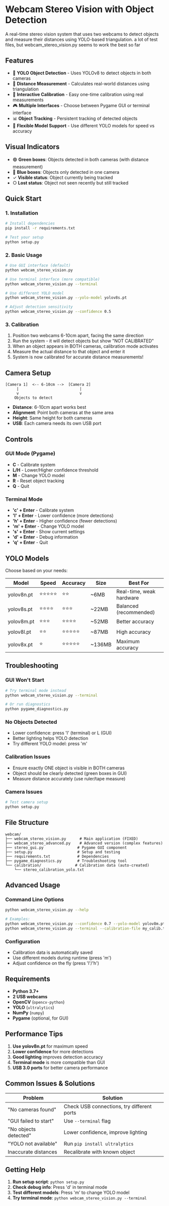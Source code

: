 # Webcam Stereo Vision with Object Detection

A real-time stereo vision system that uses two webcams to detect objects and measure their distances using YOLO-based triangulation.
a lot of test files, but webcam_stereo_vision.py seems to work the best so far
## Features

- 🎯 **YOLO Object Detection** - Uses YOLOv8 to detect objects in both cameras
- 📏 **Distance Measurement** - Calculates real-world distances using triangulation
- 🔧 **Interactive Calibration** - Easy one-time calibration using real measurements
- 🎮 **Multiple Interfaces** - Choose between Pygame GUI or terminal interface
- 📊 **Object Tracking** - Persistent tracking of detected objects
- 💾 **Flexible Model Support** - Use different YOLO models for speed vs accuracy

## Visual Indicators

- 🟢 **Green boxes**: Objects detected in both cameras (with distance measurement)
- 🔵 **Blue boxes**: Objects only detected in one camera
- ✓ **Visible status**: Object currently being tracked
- ○ **Lost status**: Object not seen recently but still tracked

## Quick Start

### 1. Installation

```bash
# Install dependencies
pip install -r requirements.txt

# Test your setup
python setup.py
```

### 2. Basic Usage

```bash
# Use GUI interface (default)
python webcam_stereo_vision.py

# Use terminal interface (more compatible)
python webcam_stereo_vision.py --terminal

# Use different YOLO model
python webcam_stereo_vision.py --yolo-model yolov8s.pt

# Adjust detection sensitivity
python webcam_stereo_vision.py --confidence 0.5
```

### 3. Calibration

1. Position two webcams 6-10cm apart, facing the same direction
2. Run the system - it will detect objects but show "NOT CALIBRATED"
3. When an object appears in BOTH cameras, calibration mode activates
4. Measure the actual distance to that object and enter it
5. System is now calibrated for accurate distance measurements!

## Camera Setup

```
[Camera 1]  <-- 6-10cm -->  [Camera 2]
     |                           |
     v                           v
    Objects to detect
```

- **Distance**: 6-10cm apart works best
- **Alignment**: Point both cameras at the same area
- **Height**: Same height for both cameras
- **USB**: Each camera needs its own USB port

## Controls

### GUI Mode (Pygame)
- **C** - Calibrate system
- **L/H** - Lower/Higher confidence threshold  
- **M** - Change YOLO model
- **R** - Reset object tracking
- **Q** - Quit

### Terminal Mode
- **'c' + Enter** - Calibrate system
- **'l' + Enter** - Lower confidence (more detections)
- **'h' + Enter** - Higher confidence (fewer detections)
- **'m' + Enter** - Change YOLO model
- **'s' + Enter** - Show current settings
- **'d' + Enter** - Debug information
- **'q' + Enter** - Quit

## YOLO Models

Choose based on your needs:

| Model | Speed | Accuracy | Size | Best For |
|-------|-------|----------|------|----------|
| yolov8n.pt | ⭐⭐⭐⭐⭐ | ⭐⭐ | ~6MB | Real-time, weak hardware |
| yolov8s.pt | ⭐⭐⭐⭐ | ⭐⭐⭐ | ~22MB | Balanced (recommended) |
| yolov8m.pt | ⭐⭐⭐ | ⭐⭐⭐⭐ | ~52MB | Better accuracy |
| yolov8l.pt | ⭐⭐ | ⭐⭐⭐⭐⭐ | ~87MB | High accuracy |
| yolov8x.pt | ⭐ | ⭐⭐⭐⭐⭐ | ~136MB | Maximum accuracy |

## Troubleshooting

### GUI Won't Start
```bash
# Try terminal mode instead
python webcam_stereo_vision.py --terminal

# Or run diagnostics
python pygame_diagnostics.py
```

### No Objects Detected
- Lower confidence: press 'l' (terminal) or L (GUI)
- Better lighting helps YOLO detection
- Try different YOLO model: press 'm'

### Calibration Issues
- Ensure exactly ONE object is visible in BOTH cameras
- Object should be clearly detected (green boxes in GUI)
- Measure distance accurately (use ruler/tape measure)

### Camera Issues
```bash
# Test camera setup
python setup.py
```

## File Structure

```
webcam/
├── webcam_stereo_vision.py      # Main application (FIXED)
├── webcam_stereo_advanced.py    # Advanced version (complex features)
├── stereo_gui.py               # Pygame GUI component
├── setup.py                    # Setup and testing
├── requirements.txt            # Dependencies
├── pygame_diagnostics.py       # Troubleshooting tool
└── calibration/               # Calibration data (auto-created)
    └── stereo_calibration_yolo.txt
```

## Advanced Usage

### Command Line Options
```bash
python webcam_stereo_vision.py --help

# Examples:
python webcam_stereo_vision.py --confidence 0.7 --yolo-model yolov8m.pt
python webcam_stereo_vision.py --terminal --calibration-file my_calib.txt
```

### Configuration
- Calibration data is automatically saved
- Use different models during runtime (press 'm')
- Adjust confidence on the fly (press 'l'/'h')

## Requirements

- **Python 3.7+**
- **2 USB webcams**
- **OpenCV** (`opencv-python`)
- **YOLO** (`ultralytics`)
- **NumPy** (`numpy`)
- **Pygame** (optional, for GUI)

## Performance Tips

1. **Use yolov8n.pt** for maximum speed
2. **Lower confidence** for more detections  
3. **Good lighting** improves detection accuracy
4. **Terminal mode** is more compatible than GUI
5. **USB 3.0 ports** for better camera performance

## Common Issues & Solutions

| Problem | Solution |
|---------|----------|
| "No cameras found" | Check USB connections, try different ports |
| "GUI failed to start" | Use `--terminal` flag |
| "No objects detected" | Lower confidence, improve lighting |
| "YOLO not available" | Run `pip install ultralytics` |
| Inaccurate distances | Recalibrate with known object |

## Getting Help

1. **Run setup script**: `python setup.py`
2. **Check debug info**: Press 'd' in terminal mode
3. **Test different models**: Press 'm' to change YOLO model
4. **Try terminal mode**: `python webcam_stereo_vision.py --terminal`
